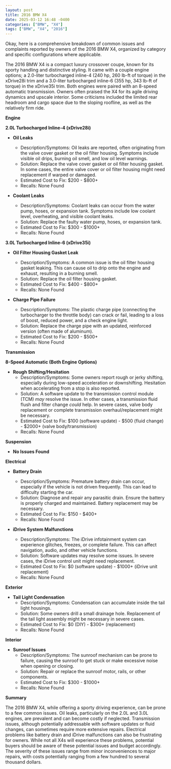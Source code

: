 ```yaml
---
layout: post
title: 2016 BMW X4
date: 2025-03-12 16:48 -0400
categories: ["BMW", "X4"]
tags: ["BMW", "X4", "2016"]
---
```

Okay, here is a comprehensive breakdown of common issues and complaints reported by owners of the 2016 BMW X4, organized by category and specific configurations where applicable.

The 2016 BMW X4 is a compact luxury crossover coupe, known for its sporty handling and distinctive styling. It came with a couple engine options; a 2.0-liter turbocharged inline-4 (240 hp, 260 lb-ft of torque) in the xDrive28i trim and a 3.0-liter turbocharged inline-6 (355 hp, 343 lb-ft of torque) in the xDrive35i trim. Both engines were paired with an 8-speed automatic transmission. Owners often praised the X4 for its agile driving dynamics and upscale interior. Some criticisms included the limited rear headroom and cargo space due to the sloping roofline, as well as the relatively firm ride.

**Engine**

**2.0L Turbocharged Inline-4 (xDrive28i)**

*   **Oil Leaks**
    *   Description/Symptoms: Oil leaks are reported, often originating from the valve cover gasket or the oil filter housing.  Symptoms include visible oil drips, burning oil smell, and low oil level warnings.
    *   Solution: Replace the valve cover gasket or oil filter housing gasket. In some cases, the entire valve cover or oil filter housing might need replacement if warped or damaged.
    *   Estimated Cost to Fix: $200 - $800+
    *   Recalls: None Found

*   **Coolant Leaks**
    *   Description/Symptoms: Coolant leaks can occur from the water pump, hoses, or expansion tank. Symptoms include low coolant level, overheating, and visible coolant leaks.
    *   Solution: Replace the faulty water pump, hoses, or expansion tank.
    *   Estimated Cost to Fix: $300 - $1000+
    *   Recalls: None Found

**3.0L Turbocharged Inline-6 (xDrive35i)**

*   **Oil Filter Housing Gasket Leak**
    *   Description/Symptoms: A common issue is the oil filter housing gasket leaking. This can cause oil to drip onto the engine and exhaust, resulting in a burning smell.
    *   Solution: Replace the oil filter housing gasket.
    *   Estimated Cost to Fix: $400 - $800+
    *   Recalls: None Found

*   **Charge Pipe Failure**
    *   Description/Symptoms: The plastic charge pipe (connecting the turbocharger to the throttle body) can crack or fail, leading to a loss of boost, reduced power, and a check engine light.
    *   Solution: Replace the charge pipe with an updated, reinforced version (often made of aluminum).
    *   Estimated Cost to Fix: $200 - $500+
    *   Recalls: None Found

**Transmission**

**8-Speed Automatic (Both Engine Options)**

*   **Rough Shifting/Hesitation**
    *   Description/Symptoms: Some owners report rough or jerky shifting, especially during low-speed acceleration or downshifting. Hesitation when accelerating from a stop is also reported.
    *   Solution: A software update to the transmission control module (TCM) *may* resolve the issue. In other cases, a transmission fluid flush and filter change *could* help. In severe cases, valve body replacement or complete transmission overhaul/replacement might be necessary.
    *   Estimated Cost to Fix: $100 (software update) - $500 (fluid change) - $2000+ (valve body/transmission)
    *   Recalls: None Found

**Suspension**

*   **No Issues Found**

**Electrical**

*   **Battery Drain**
    *   Description/Symptoms: Premature battery drain can occur, especially if the vehicle is not driven frequently. This can lead to difficulty starting the car.
    *   Solution: Diagnose and repair any parasitic drain. Ensure the battery is properly charged and maintained. Battery replacement may be necessary.
    *   Estimated Cost to Fix: $150 - $400+
    *   Recalls: None Found

*   **iDrive System Malfunctions**
    *   Description/Symptoms: The iDrive infotainment system can experience glitches, freezes, or complete failure.  This can affect navigation, audio, and other vehicle functions.
    *   Solution: Software updates may resolve some issues. In severe cases, the iDrive control unit might need replacement.
    *   Estimated Cost to Fix: $0 (software update) - $1000+ (iDrive unit replacement)
    *   Recalls: None Found

**Exterior**

*   **Tail Light Condensation**
    *   Description/Symptoms: Condensation can accumulate inside the tail light housings.
    *   Solution: Some owners drill a small drainage hole. Replacement of the tail light assembly might be necessary in severe cases.
    *   Estimated Cost to Fix: $0 (DIY) - $300+ (replacement)
    *   Recalls: None Found

**Interior**

*   **Sunroof Issues**
    *   Description/Symptoms: The sunroof mechanism can be prone to failure, causing the sunroof to get stuck or make excessive noise when opening or closing.
    *   Solution: Repair or replace the sunroof motor, rails, or other components.
    *   Estimated Cost to Fix: $300 - $1000+
    *   Recalls: None Found

**Summary**

The 2016 BMW X4, while offering a sporty driving experience, can be prone to a few common issues. Oil leaks, particularly on the 2.0L and 3.0L engines, are prevalent and can become costly if neglected. Transmission issues, although potentially addressable with software updates or fluid changes, can sometimes require more extensive repairs. Electrical problems like battery drain and iDrive malfunctions can also be frustrating for owners. While not all X4s will experience these problems, potential buyers should be aware of these potential issues and budget accordingly. The severity of these issues range from minor inconveniences to major repairs, with costs potentially ranging from a few hundred to several thousand dollars.

